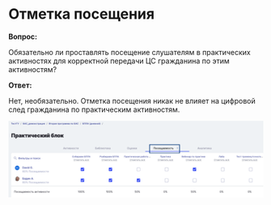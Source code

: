 # Отметка посещения

**Вопрос:**

Обязательно ли проставлять посещение слушателям в практических активностях для корректной передачи ЦС гражданина по этим активностям?

**Ответ:**

Нет, необязательно. Отметка посещения никак не влияет на цифровой след гражданина по практическим активностям.

![](<../.gitbook/assets/image (5).png>)

